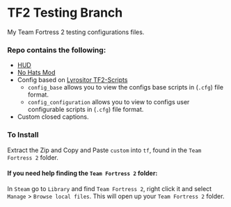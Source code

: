 # TF2 Testing Branch
My Team Fortress 2 testing configurations files.

### Repo contains the following:
* [HUD](https://huds.tf/site/s-lavaHUD)
* [No Hats Mod](https://github.com/Fedora31/no-hats-bgum)
* Config based on [Lyrositor TF2-Scripts](https://github.com/Lyrositor/TF2-Scripts/)
    * `config_base` allows you to view the configs base scripts in (`.cfg`) file format.
    * `config_configuration` allows you to view to configs user configurable scripts in (`.cfg`) file format.
* Custom closed captions.

### To Install

Extract the Zip and Copy and Paste `custom` into `tf`, found in the `Team Fortress 2` folder.

#### If you need help finding the `Team Fortress 2` folder:

In `Steam` go to `Library` and find `Team Fortress 2`, right click it and select `Manage` > `Browse local files`.
This will open up your `Team Fortress 2` folder.